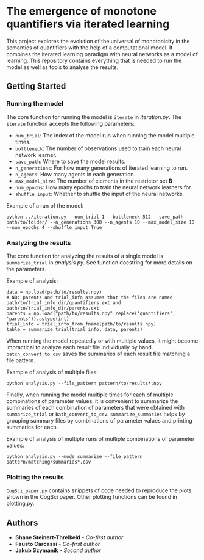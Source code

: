 # The emergence of monotone quantifiers via iterated learning

This project explores the evolution of the universal of monotonicity in the semantics of quantifiers with the help of a computational model. 
It combines the iterated learning paradigm with neural networks as a model of learning. 
This repository contains everything that is needed to run the model as well as tools to analyse the results.

## Getting Started

### Running the model 

The core function for running the model is `iterate` in *iteration.py*. 
The `iterate` function accepts the following parameters:

- `num_trial`: The index of the model run when running the model multiple times.
- `bottleneck`: The number of observations used to train each neural network learner.
- `save_path`: Where to save the model results.
- `n_generations`: For how many generations of iterated learning to run.
- `n_agents`: How many agents in each generation.
- `max_model_size`: The number of elements in the restrictor set **B**
- `num_epochs`: How many epochs to train the neural network learners for.
- `shuffle_input`: Whether to shuffle the input of the neural networks.

Example of a run of the model:

```
python ../iteration.py --num_trial 1 --bottleneck 512 --save_path path/to/folder/ --n_generations 300 --n_agents 10 --max_model_size 10 --num_epochs 4 --shuffle_input True
```

### Analyzing the results

The core function for analyzing the results of a single model is `summarize_trial` in *analysis.py*. 
See function docstring for more details on the parameters.

Example of analysis:
```
data = np.load(path/to/results.npy)
# NB: parents and trial_info assumes that the files are named path/to/trial_info_dir/quantifiers.ext and path/to/trial_info_dir/parents.ext
parents = np.load("path/to/results.npy".replace('quantifiers', 'parents')).astype(int)
trial_info = trial_info_from_fname(path/to/results.npy)
table = summarize_trial(trial_info, data, parents)
```

When running the model repeatedly or with multiple values, it might become impractical to analyze each result file individually by hand.
`batch_convert_to_csv` saves the summaries of each result file matching a file pattern.

Example of analysis of multiple files:
```
python analysis.py --file_pattern pattern/to/results*.npy
```

Finally, when running the model multiple times for each of multiple combinations of parameter values, 
it is convenient to summarize the summaries of each combination of parameters that were obtained with `summarize_trial` or `bath_convert_to_csv`.
`summarize_summaries` helps by grouping summary files by combinations of parameter values and printing summaries for each.

Example of analysis of multiple runs of multiple combinations of parameter values:
```
python analysis.py --mode summarize --file_pattern pattern/matching/summaries*.csv
```

### Plotting the results

`CogSci_paper.py` contains snippets of code needed to reproduce the plots shown in the CogSci paper.
Other plotting functions can be found in plotting.py.

## Authors

* **Shane Steinert-Threlkeld** - *Co-first author*
* **Fausto Carcassi** - *Co-first author*
* **Jakub Szymanik** - *Second author*
